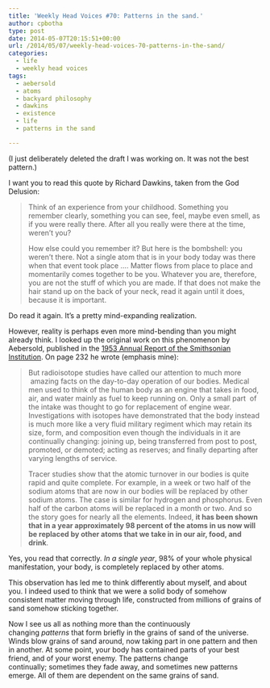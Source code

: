 ```yaml
---
title: 'Weekly Head Voices #70: Patterns in the sand.'
author: cpbotha
type: post
date: 2014-05-07T20:15:51+00:00
url: /2014/05/07/weekly-head-voices-70-patterns-in-the-sand/
categories:
  - life
  - weekly head voices
tags:
  - aebersold
  - atoms
  - backyard philosophy
  - dawkins
  - existence
  - life
  - patterns in the sand

---
```

(I just deliberately deleted the draft I was working on. It was not the best pattern.)

I want you to read this quote by Richard Dawkins, taken from the God Delusion:

> Think of an experience from your childhood. Something you remember clearly, something you can see, feel, maybe even smell, as if you were really there. After all you really were there at the time, weren’t you?
> 
> How else could you remember it? But here is the bombshell: you weren’t there. Not a single atom that is in your body today was there when that event took place …. Matter flows from place to place and momentarily comes together to be you. Whatever you are, therefore, you are not the stuff of which you are made. If that does not make the hair stand up on the back of your neck, read it again until it does, because it is important.

Do read it again. It’s a pretty mind-expanding realization.

However, reality is perhaps even more mind-bending than you might already think. I looked up the original work on this phenomenon by Aebersold, published in the [1953 Annual Report of the Smithsonian Institution][1]. On page 232 he wrote (emphasis mine):

> But radioisotope studies have called our attention to much more  amazing facts on the day-to-day operation of our bodies. Medical men used to think of the human body as an engine that takes in food, air, and water mainly as fuel to keep running on. Only a small part  of the intake was thought to go for replacement of engine wear. Investigations with isotopes have demonstrated that the body instead is much more like a very fluid military regiment which may retain its size, form, and composition even though the individuals in it are continually changing: joining up, being transferred from post to post, promoted, or demoted; acting as reserves; and finally departing after varying lengths of service.
> 
> Tracer studies show that the atomic turnover in our bodies is quite rapid and quite complete. For example, in a week or two half of the sodium atoms that are now in our bodies will be replaced by other sodium atoms. The case is similar for hydrogen and phosphorus. Even half of the carbon atoms will be replaced in a month or two. And so the story goes for nearly all the elements. Indeed, **it has been shown that in a year approximately 98 percent of the atoms in us now will be replaced by other atoms that we take in in our air, food, and drink**.

Yes, you read that correctly. _In a single year_, 98% of your whole physical manifestation, your body, is completely replaced by other atoms.

This observation has led me to think differently about myself, and about you. I indeed used to think that we were a solid body of somehow consistent matter moving through life, constructed from millions of grains of sand somehow sticking together.

Now I see us all as nothing more than the continuously changing _patterns_ that form briefly in the grains of sand of the universe. Winds blow grains of sand around, now taking part in one pattern and then in another. At some point, your body has contained parts of your best friend, and of your worst enemy. The patterns change continually; sometimes they fade away, and sometimes new patterns emerge. All of them are dependent on the same grains of sand.

 [1]: http://www.archive.org/stream/annualreportofbo1953smit/annualreportofbo1953smit_djvu.txt "link to 1953 Smithsonian Institute annual report"
